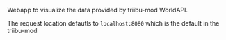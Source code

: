 Webapp to visualize the data provided by triibu-mod WorldAPI.

The request location defautls to `localhost:8080` which is the default in the triibu-mod
